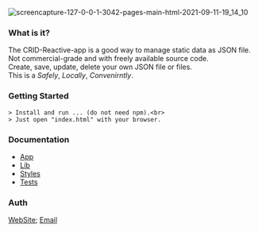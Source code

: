 ![screencapture-127-0-0-1-3042-pages-main-html-2021-09-11-19_14_10](https://user-images.githubusercontent.com/70973663/132954428-0d235c30-5649-4769-be24-a059c3145a69.png)

### What is it?

The CRID-Reactive-app is a good way to manage static data as JSON file.<br>
Not commercial-grade and with freely available source code.<br>
Create, save, update, delete your own JSON file or files.<br>
This is a _Safely_, _Locally_, _Convenirntly_.

### Getting Started

```
> Install and run ... (do not need npm).<br>
> Just open "index.html" with your browser.
```

### Documentation

- [App](app/README.md)
- [Lib](lib/README.md)
- [Styles](styles/README.md)
- [Tests](tests/README.md)

### Auth

[WebSite][001];
[Email][002]

[001]: https://a-p-i-s.github.io/a-p-i-s/
[002]: mailto:alexander.poz.ur@gmail.com
